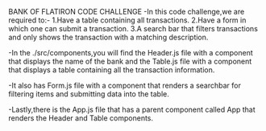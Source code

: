 BANK OF FLATIRON CODE CHALLENGE
-In this code challenge,we are required to:-
  1.Have a table containing all transactions.
  2.Have a form in which one can submit a transaction.
  3.A search bar that filters transactions and only shows the transaction
    with a matching description.

-In the ./src/components,you will find the Header.js file with a component that displays the name of the bank and the Table.js file with a component that displays a table containing all the transaction information.

-It also has Form.js file with a component that renders a searchbar for filtering items and submitting data into the table.

-Lastly,there is the App.js file that has a parent component called App that renders the Header and Table components.
